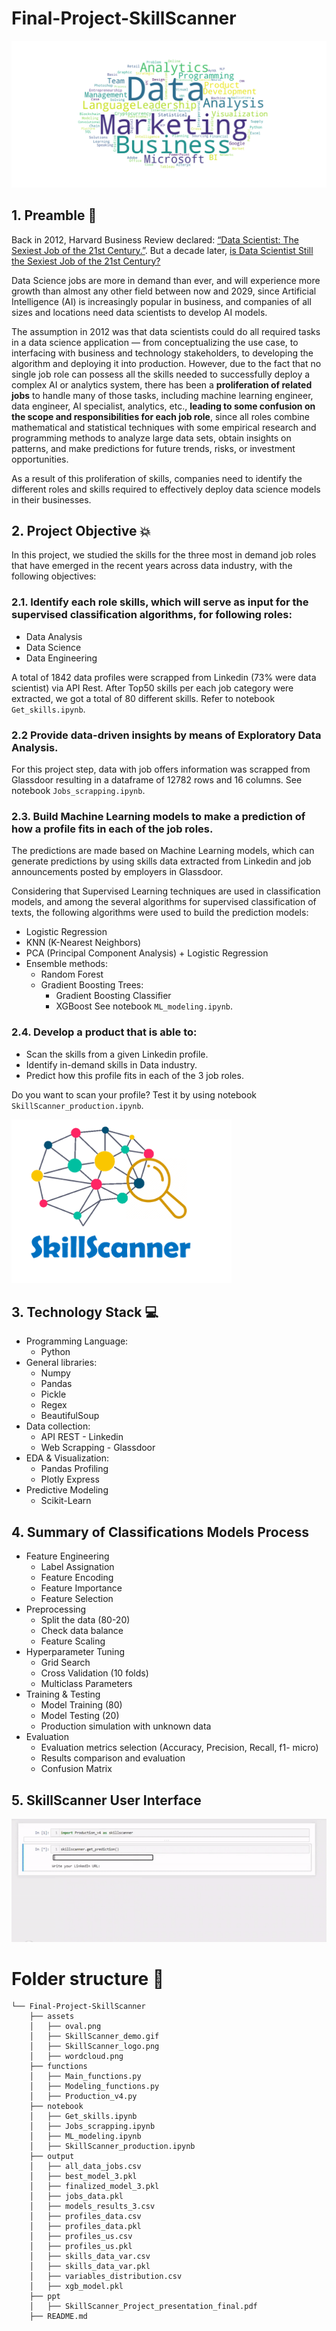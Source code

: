 # Final-Project-SkillScanner
![assets](assets/wordcloud.png)

## 1. Preamble 🏃

Back in 2012, Harvard Business Review declared: [“Data Scientist: The Sexiest Job of the 21st Century.”](https://hbr.org/2012/10/data-scientist-the-sexiest-job-of-the-21st-century). But a decade later, [is Data Scientist Still the Sexiest Job of the 21st Century?](https://hbr.org/2022/07/is-data-scientist-still-the-sexiest-job-of-the-21st-century)

Data Science jobs are more in demand than ever, and will experience more growth than almost any other field between now and 2029, since Artificial Intelligence (AI) is increasingly popular in business, and companies of all sizes and locations need data scientists to develop AI models. 

The assumption in 2012 was that data scientists could do all required tasks in a data science application — from conceptualizing the use case, to interfacing with business and technology stakeholders, to developing the algorithm and deploying it into production. However, due to the fact that no single job role can possess all the skills needed to successfully deploy a complex AI or analytics system, there has been a **proliferation of related jobs** to handle many of those tasks, including machine learning engineer, data engineer, AI specialist, analytics, etc., **leading to some confusion on the scope and responsibilities for each job role**, since all roles combine mathematical and statistical techniques with some empirical research and programming methods to analyze large data sets, obtain insights on patterns, and make predictions for future trends, risks, or investment opportunities.

As a result of this proliferation of skills, companies need to identify the different roles and skills required to effectively deploy data science models in their businesses.

## 2. Project Objective 💥 
In this project, we studied the skills for the three most in demand job roles that have emerged in the recent years across data industry, with the following objectives:

### 2.1. Identify each role skills, which will serve as input for the supervised classification algorithms, for following roles:
* Data Analysis
* Data Science
* Data Engineering

A total of 1842 data profiles were scrapped from Linkedin (73% were data scientist) via API Rest.
After Top50 skills per each job category were extracted, we got a total of 80 different skills.
Refer to notebook `Get_skills.ipynb`.

### 2.2 Provide data-driven insights by means of Exploratory Data Analysis.

For this project step, data with job offers information was scrapped from Glassdoor resulting in a dataframe of 12782 rows and 16 columns. See notebook `Jobs_scrapping.ipynb`.

### 2.3. Build Machine Learning models to make a prediction of how a profile fits in each of the job roles.
The predictions are made based on Machine Learning models, which can generate predictions by using skills data extracted from Linkedin and job announcements posted by employers in Glassdoor. 

Considering that Supervised Learning techniques are used in classification models, and among the several algorithms for supervised classification of texts, the following algorithms were used to build the prediction models:
* Logistic Regression
* KNN (K-Nearest Neighbors)
* PCA (Principal Component Analysis) + Logistic Regression
* Ensemble methods:
  * Random Forest 
  * Gradient Boosting Trees:
      * Gradient Boosting Classifier
      * XGBoost
See notebook `ML_modeling.ipynb`.

### 2.4. Develop a product that is able to:
* Scan the skills from a given Linkedin profile.
* Identify in-demand skills in Data industry.
* Predict how this profile fits in each of the 3 job roles.  

Do you want to scan your profile? Test it by using notebook `SkillScanner_production.ipynb`. 

![assets](assets/SkillScanner_logo.png)

## 3. Technology Stack 💻
* Programming Language:
    * Python
* General libraries:
    * Numpy
    * Pandas
    * Pickle
    * Regex
    * BeautifulSoup
* Data collection:
    * API REST - Linkedin
    + Web Scrapping - Glassdoor
* EDA & Visualization: 
    * Pandas Profiling
    * Plotly Express
* Predictive Modeling
    * Scikit-Learn

## 4. Summary of Classifications Models Process
* Feature Engineering
    * Label Assignation
    * Feature Encoding
    * Feature Importance
    * Feature Selection
* Preprocessing
    * Split the data (80-20)
    * Check data balance
    * Feature Scaling
* Hyperparameter Tuning
    * Grid Search
    * Cross Validation (10 folds)
    * Multiclass Parameters
* Training & Testing
    * Model Training (80)
    * Model Testing (20)
    * Production simulation with unknown data
* Evaluation 
    * Evaluation metrics selection (Accuracy, Precision, Recall, f1- micro) 
    * Results comparison and evaluation
    * Confusion Matrix

## 5. SkillScanner User Interface

![assets](assets/SkillScanner_demo.gif)

# Folder structure 📁
```
└── Final-Project-SkillScanner
    ├── assets
    │   ├── oval.png
    │   ├── SkillScanner_demo.gif
    │   ├── SkillScanner_logo.png
    │   ├── wordcloud.png
    ├── functions
    │   ├── Main_functions.py
    │   ├── Modeling_functions.py
    │   ├── Production_v4.py
    ├── notebook
    │   ├── Get_skills.ipynb
    │   ├── Jobs_scrapping.ipynb
    │   ├── ML_modeling.ipynb
    │   ├── SkillScanner_production.ipynb
    ├── output
    │   ├── all_data_jobs.csv
    │   ├── best_model_3.pkl
    │   ├── finalized_model_3.pkl
    │   ├── jobs_data.pkl
    │   ├── models_results_3.csv
    │   ├── profiles_data.csv
    │   ├── profiles_data.pkl
    │   ├── profiles_us.csv
    │   ├── profiles_us.pkl
    │   ├── skills_data_var.csv
    │   ├── skills_data_var.pkl
    │   ├── variables_distribution.csv
    │   ├── xgb_model.pkl
    ├── ppt
    │   ├── SkillScanner_Project_presentation_final.pdf  
    ├── README.md
```
